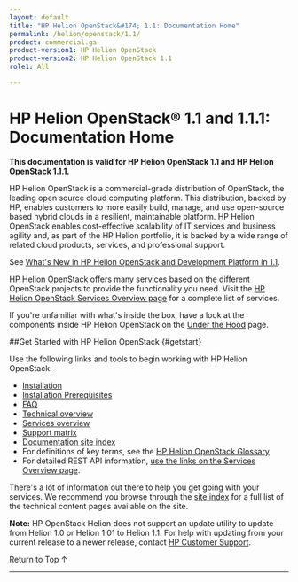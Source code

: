 ```yaml
---
layout: default
title: "HP Helion OpenStack&#174; 1.1: Documentation Home"
permalink: /helion/openstack/1.1/
product: commercial.ga
product-version1: HP Helion OpenStack
product-version2: HP Helion OpenStack 1.1
role1: All

---
```

<!--UNDER REVISION-->


<script>

function PageRefresh {
onLoad="window.refresh"
}

PageRefresh();

</script>

# HP Helion OpenStack&#174; 1.1 and 1.1.1: Documentation Home


**This documentation is valid for HP Helion OpenStack 1.1 and HP Helion OpenStack 1.1.1.**


HP Helion OpenStack is a commercial-grade distribution of OpenStack, the leading open source cloud computing platform. This distribution, backed by HP, enables customers to more easily build, manage, and use open-source based hybrid clouds in a resilient, maintainable platform. HP Helion OpenStack enables cost-effective scalability of IT services and business agility and, as part of the HP Helion portfolio, it is backed by a wide range of related cloud products, services, and professional support.

See [What's New in HP Helion OpenStack and Development Platform in 1.1](/helion/openstack/1.1/whatsnew/). 

HP Helion OpenStack offers many services based on the different OpenStack projects to provide the functionality you need. Visit the [HP Helion OpenStack Services Overview page](/helion/openstack/1.1/services/overview/) for a complete list of services. 

If you're unfamiliar with what's inside the box, have a look at the components inside HP Helion OpenStack on the [Under the Hood](http://docs.hpcloud.com/content/documentation/commercial/GA1/ServicesFlow/index.html) page.

##Get Started with HP Helion OpenStack {#getstart}

Use the following links and tools to begin working with HP Helion OpenStack:

* [Installation](/helion/openstack/1.1/install/overview/)
* [Installation Prerequisites](/helion/openstack/1.1/install/prereqs/)
* [FAQ](/helion/openstack/1.1/faq/)
* [Technical overview](/helion/openstack/1.1/technical-overview/)
* [Services overview](/helion/openstack/1.1/services/overview/)
* [Support matrix](/helion/openstack/1.1/support-matrix/)
* [Documentation site index](/helion/openstack/1.1/siteindex/)
* For definitions of key terms, see the [HP Helion OpenStack Glossary](/helion/openstack/1.1/glossary/)
* For detailed REST API information, [use the links on the Services Overview page](/helion/openstack/1.1/services/overview/). 

There's a lot of information out there to help you get going with your services. We recommend you browse through the [site index](/helion/openstack/1.1/siteindex/) for a full list of the technical content pages available on the site.

**Note:** HP OpenStack Helion does not support an update utility to update from Helion 1.0 or Helion 1.01 to Helion 1.1. For help with updating from your current release to a newer release, contact [HP Customer Support](http://www.hpcloud.com/about/contact). 

<a href="#top" style="padding:14px 0px 14px 0px; text-decoration: none;"> Return to Top &#8593; </a>

----
